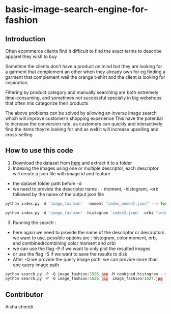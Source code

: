 # basic-image-search-engine-for-fashion
## Introduction

Often ecommerce clients find it difficult to  find the exact terms to describe apparel  they wish to buy

Sometime the clients don’t have a product  on mind but they are looking for a garment that complement an other when they already own for eg finding a garment that complement well the orange t-shirt and the client is looking for inspiration.

Filtering by product category and manually searching are both extremely time-consuming, and sometimes not successful specially in big webshops that often mis categorize their products

The above problems can be solved by allowing an inverse image search which will  improve customer’s shopping experience
 This have the potential to increase the conversion rate, as customers can quickly and interactively find the items they’re looking for and as well it will increase upselling and cross-selling 
 
 ## How to use this code
 
 1. Download the dataset from [here](https://www.kaggle.com/datasets/paramaggarwal/fashion-product-images-dataset) and extract it to a folder
 2. Indexing the images using one or multiple descriptor, each descriptor will create a json file with image id and feature 
  * the dataset folder path before -d
  * we need to provide the descriptor name : - moment, -histogram, -orb followed by the name of the output json file
  
```python
python index.py -d 'image_fashion'  -moment "index_moment.json" --> for one descriptor 

python index.py -d 'image_fashion' -histogram 'index2.json' -orbi "index_orb.json" --> for multiple descriptor 
```
 3. Running the search : 
  * here again we need to provide the name of the descriptor or descriptors we want to use, possible options are : histogram, color moment, orb, and combined(combining color moment and orb)
  * we can use the flag -P if we want to only plot the resulted images
  * or use the flag -S if we want to save the results to disk
  * After -Q we provide the query image path, we can provide more than one query image path 
 
 ```python
 python search.py -P -Q image_fashion/1526.jpg -M combined histogram --> two descriptor histogram abd combined and we plot them only
 python search.py -P -Q image_fashion/1526.jpg  image_fashion/1527.jpg -M histogram --> one descriptor histogram abd combined and we plot them only
 ```
## Contributor
Aicha cheridi

